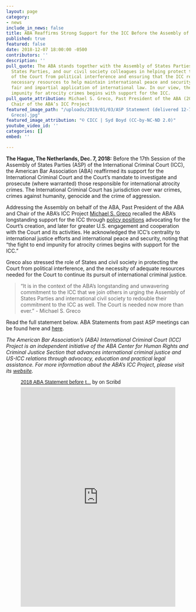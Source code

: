 ```yaml
---
layout: page
category:
- news
include_in_news: false
title: ABA Reaffirms Strong Support for the ICC Before the Assembly of States Parties
published: true
featured: false
date: 2018-12-07 18:00:00 -0500
contributors: ''
description: ''
pull_quote: The ABA stands together with the Assembly of States Parties, individual
  States Parties, and our civil society colleagues in helping protect the independence
  of the Court from political interference and ensuring that the ICC receives all
  necessary resources to help maintain international peace and security through the
  fair and impartial application of international law. In our view, the fight to end
  impunity for atrocity crimes begins with support for the ICC.
pull_quote_attribution: Michael S. Greco, Past President of the ABA (2005-2006) and
  Chair of the ABA’s ICC Project
featured_image_path: "/uploads/2019/01/03/ASP Statement (delivered 12-7-18 by Michael
  Greco).jpg"
featured_image_attribution: "© CICC | Syd Boyd (CC-by-NC-ND 2.0)"
youtube_video_id: ''
categories: []
embed: ''

---
```

**The Hague, The Netherlands, Dec. 7, 2018:** Before the 17th Session of the Assembly of States Parties (ASP) of the International Criminal Court (ICC), the American Bar Association (ABA) reaffirmed its support for the International Criminal Court and the Court’s mandate to investigate and prosecute (where warranted) those responsible for international atrocity crimes. The International Criminal Court has jurisdiction over war crimes, crimes against humanity, genocide and the crime of aggression.

Addressing the Assembly on behalf of the ABA, Past President of the ABA and Chair of the ABA’s ICC Project [Michael S. Greco](https://www.aba-icc.org/board-of-advisors/michael-s-greco/) recalled the ABA’s longstanding support for the ICC through [policy positions](https://www.aba-icc.org/the-aba-icc-project/aba-policy-on-the-icc/) advocating for the Court’s creation, and later for greater U.S. engagement and cooperation with the Court and its activities. He acknowledged the ICC’s centrality to international justice efforts and international peace and security, noting that “the fight to end impunity for atrocity crimes begins with support for the ICC.”

Greco also stressed the role of States and civil society in protecting the Court from political interference, and the necessity of adequate resources needed for the Court to continue its pursuit of international criminal justice.

> “It is in the context of the ABA’s longstanding and unwavering commitment to the ICC that we join others in urging the Assembly of States Parties and international civil society to redouble their commitment to the ICC as well. The Court is needed now more than ever.” - Michael S. Greco

Read the full statement below. ABA Statements from past ASP meetings can be found here and [here](https://www.international-criminal-justice-today.org/news/aba-stresses-the-importance-of-judicial-independence-and-empowerment-before-the-icc-assembly-of-states-parties/).

_The American Bar Association’s (ABA) International Criminal Court (ICC) Project is an independent initiative of the ABA Center for Human Rights and Criminal Justice Section that advances international criminal justice and US-ICC relations through advocacy, education and practical legal assistance. For more information about the ABA’s ICC Project, please visit its_ [_website_](www.aba-icc.org)_._

<figure data-type="embed"><p  style="   margin: 12px auto 6px auto;   font-family: Helvetica,Arial,Sans-serif;   font-style: normal;   font-variant: normal;   font-weight: normal;   font-size: 14px;   line-height: normal;   font-size-adjust: none;   font-stretch: normal;   -x-system-font: none;   display: block;"   ><a title="View 2018 ABA Statement before the Assembly of States Parties of the International Criminal Court on Scribd" href="https://www.scribd.com/document/396470742/2018-ABA-Statement-before-the-Assembly-of-States-Parties-of-the-International-Criminal-Court#from_embed"  style="text-decoration: underline;">2018 ABA Statement before t...</a> by <a title="View 's profile on Scribd" href="undefined#from_embed"  style="text-decoration: underline;"></a> on Scribd</p><iframe class="scribd_iframe_embed" title="2018 ABA Statement before the Assembly of States Parties of the International Criminal Court" src="https://www.scribd.com/embeds/396470742/content?start_page=1&view_mode=scroll&show_recommendations=true&access_key=key-lJcWJkCzm02ULTIk5Dor" data-auto-height="true" data-aspect-ratio="null" scrolling="no" width="100%" height="600" frameborder="0"></iframe>